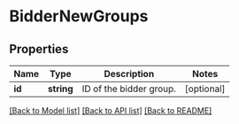 # BidderNewGroups

## Properties
Name | Type | Description | Notes
------------ | ------------- | ------------- | -------------
**id** | **string** | ID of the bidder group. | [optional] 

[[Back to Model list]](../README.md#documentation-for-models) [[Back to API list]](../README.md#documentation-for-api-endpoints) [[Back to README]](../README.md)


